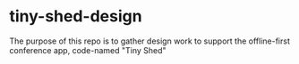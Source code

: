 # tiny-shed-design

The purpose of this repo is to gather design work to support the offline-first conference
app, code-named "Tiny Shed"


